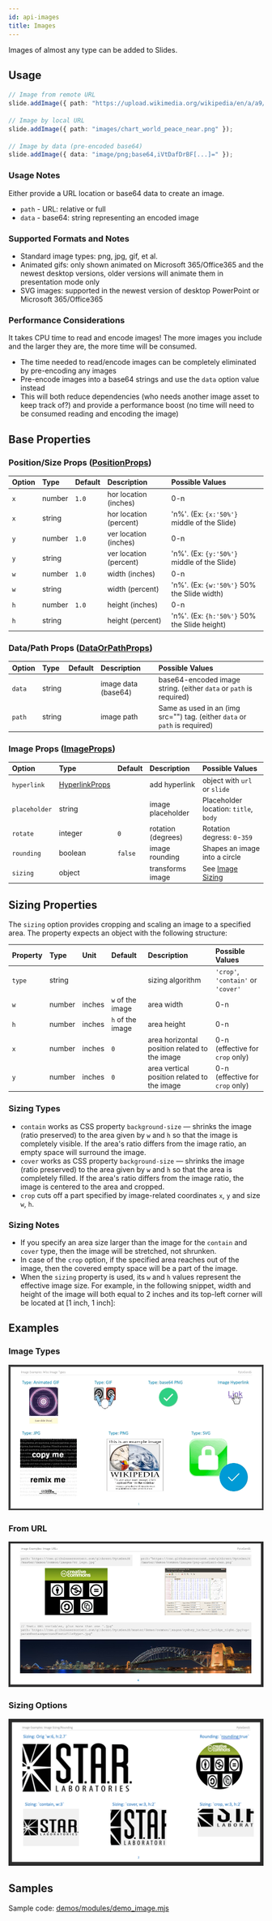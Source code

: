 ```yaml
---
id: api-images
title: Images
---
```


Images of almost any type can be added to Slides.

## Usage

```typescript
// Image from remote URL
slide.addImage({ path: "https://upload.wikimedia.org/wikipedia/en/a/a9/Example.jpg" });

// Image by local URL
slide.addImage({ path: "images/chart_world_peace_near.png" });

// Image by data (pre-encoded base64)
slide.addImage({ data: "image/png;base64,iVtDafDrBF[...]=" });
```

### Usage Notes

Either provide a URL location or base64 data to create an image.

-   `path` - URL: relative or full
-   `data` - base64: string representing an encoded image

### Supported Formats and Notes

-   Standard image types: png, jpg, gif, et al.
-   Animated gifs: only shown animated on Microsoft 365/Office365 and the newest desktop versions, older versions will animate them in presentation mode only
-   SVG images: supported in the newest version of desktop PowerPoint or Microsoft 365/Office365

### Performance Considerations

It takes CPU time to read and encode images! The more images you include and the larger they are, the more time will be consumed.

-   The time needed to read/encode images can be completely eliminated by pre-encoding any images
-   Pre-encode images into a base64 strings and use the `data` option value instead
-   This will both reduce dependencies (who needs another image asset to keep track of?) and provide a performance
    boost (no time will need to be consumed reading and encoding the image)

## Base Properties

### Position/Size Props ([PositionProps](/PptxGenJS/docs/types#position-props))

| Option | Type   | Default | Description            | Possible Values                              |
| :----- | :----- | :------ | :--------------------- | :------------------------------------------- |
| `x`    | number | `1.0`   | hor location (inches)  | 0-n                                          |
| `x`    | string |         | hor location (percent) | 'n%'. (Ex: `{x:'50%'}` middle of the Slide)  |
| `y`    | number | `1.0`   | ver location (inches)  | 0-n                                          |
| `y`    | string |         | ver location (percent) | 'n%'. (Ex: `{y:'50%'}` middle of the Slide)  |
| `w`    | number | `1.0`   | width (inches)         | 0-n                                          |
| `w`    | string |         | width (percent)        | 'n%'. (Ex: `{w:'50%'}` 50% the Slide width)  |
| `h`    | number | `1.0`   | height (inches)        | 0-n                                          |
| `h`    | string |         | height (percent)       | 'n%'. (Ex: `{h:'50%'}` 50% the Slide height) |

### Data/Path Props ([DataOrPathProps](/PptxGenJS/docs/types#datapath-props-dataorpathprops))

| Option | Type   | Default | Description         | Possible Values                                                            |
| :----- | :----- | :------ | :------------------ | :------------------------------------------------------------------------- |
| `data` | string |         | image data (base64) | base64-encoded image string. (either `data` or `path` is required)         |
| `path` | string |         | image path          | Same as used in an (img src="") tag. (either `data` or `path` is required) |

### Image Props ([ImageProps](/PptxGenJS/docs/types#image-props-imageprops))

| Option        | Type                                                                   | Default | Description        | Possible Values                        |
| :------------ | :--------------------------------------------------------------------- | :------ | :----------------- | :------------------------------------- |
| `hyperlink`   | [HyperlinkProps](/PptxGenJS/docs/types#hyperlink-props-hyperlinkprops) |         | add hyperlink      | object with `url` or `slide`           |
| `placeholder` | string                                                                 |         | image placeholder  | Placeholder location: `title`, `body`  |
| `rotate`      | integer                                                                | `0`     | rotation (degrees) | Rotation degress: `0`-`359`            |
| `rounding`    | boolean                                                                | `false` | image rounding     | Shapes an image into a circle          |
| `sizing`      | object                                                                 |         | transforms image   | See [Image Sizing](#sizing-properties) |

## Sizing Properties

The `sizing` option provides cropping and scaling an image to a specified area. The property expects an object with the following structure:

| Property | Type   | Unit   | Default          | Description                                   | Possible Values                    |
| :------- | :----- | :----- | :--------------- | :-------------------------------------------- | :--------------------------------- |
| `type`   | string |        |                  | sizing algorithm                              | `'crop'`, `'contain'` or `'cover'` |
| `w`      | number | inches | `w` of the image | area width                                    | 0-n                                |
| `h`      | number | inches | `h` of the image | area height                                   | 0-n                                |
| `x`      | number | inches | `0`              | area horizontal position related to the image | 0-n (effective for `crop` only)    |
| `y`      | number | inches | `0`              | area vertical position related to the image   | 0-n (effective for `crop` only)    |

### Sizing Types

-   `contain` works as CSS property `background-size` — shrinks the image (ratio preserved) to the area given by `w` and `h` so that the image is completely visible. If the area's ratio differs from the image ratio, an empty space will surround the image.
-   `cover` works as CSS property `background-size` — shrinks the image (ratio preserved) to the area given by `w` and `h` so that the area is completely filled. If the area's ratio differs from the image ratio, the image is centered to the area and cropped.
-   `crop` cuts off a part specified by image-related coordinates `x`, `y` and size `w`, `h`.

### Sizing Notes

-   If you specify an area size larger than the image for the `contain` and `cover` type, then the image will be stretched, not shrunken.
-   In case of the `crop` option, if the specified area reaches out of the image, then the covered empty space will be a part of the image.
-   When the `sizing` property is used, its `w` and `h` values represent the effective image size. For example, in the following snippet, width and height of the image will both equal to 2 inches and its top-left corner will be located at [1 inch, 1 inch]:

## Examples

### Image Types

![Image Types](./assets/ex-image-types.gif)

### From URL

![Image Sizing Examples](./assets/ex-image-paths.png)

### Sizing Options

![Image Sizing Examples](./assets/ex-image-sizing.png)

## Samples

Sample code: [demos/modules/demo_image.mjs](https://github.com/gitbrent/PptxGenJS/blob/master/demos/modules/demo_image.mjs)
